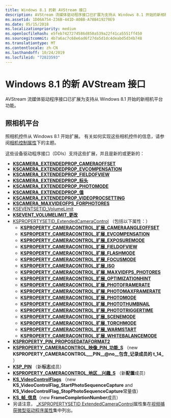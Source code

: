 ```yaml
---
title: Windows 8.1 的新 AVStream 接口
description: AVStream 流媒体驱动程序接口已扩展为支持从 Windows 8.1 开始的新相机平台功能。
ms.assetid: 1D06A754-236B-441D-A0BB-A78B419270E9
ms.date: 05/15/2018
ms.localizationpriority: medium
ms.openlocfilehash: e5feb7427274586d850a539a22f41ca5551ff450
ms.sourcegitcommit: 4b7a6ac7c68e6ad6f27da5d1dc4deabd5d34b748
ms.translationtype: MT
ms.contentlocale: zh-CN
ms.lasthandoff: 10/24/2019
ms.locfileid: "72823593"
---
```

# <a name="new-avstream-interfaces-for-windows-81"></a>Windows 8.1 的新 AVStream 接口


AVStream 流媒体驱动程序接口已扩展为支持从 Windows 8.1 开始的新相机平台功能。

## <a name="camera-platform"></a>照相机平台


照相机控件从 Windows 8.1 开始扩展。 有关如何实现这些相机控件的信息，请参阅[相机控制属性](camera-control-properties.md)下的主题。

这些设备驱动程序接口（DDIs）支持这些扩展，并且是新的或更新的：

-   [**KSCAMERA\_EXTENDEDPROP\_CAMERAOFFSET**](https://docs.microsoft.com/windows-hardware/drivers/ddi/ksmedia/ns-ksmedia-tagkscamera_extendedprop_cameraoffset)
-   [**KSCAMERA\_EXTENDEDPROP\_EVCOMPENSATION**](https://docs.microsoft.com/windows-hardware/drivers/ddi/ksmedia/ns-ksmedia-tagkscamera_extendedprop_evcompensation)
-   [**KSCAMERA\_EXTENDEDPROP\_FIELDOFVIEW**](https://docs.microsoft.com/windows-hardware/drivers/ddi/ksmedia/ns-ksmedia-tagkscamera_extendedprop_fieldofview)
-   [**KSCAMERA\_EXTENDEDPROP\_标头**](https://docs.microsoft.com/windows-hardware/drivers/ddi/ksmedia/ns-ksmedia-tagkscamera_extendedprop_header)
-   [**KSCAMERA\_EXTENDEDPROP\_PHOTOMODE**](https://docs.microsoft.com/windows-hardware/drivers/ddi/ksmedia/ns-ksmedia-tagkscamera_extendedprop_photomode)
-   [**KSCAMERA\_EXTENDEDPROP\_值**](https://docs.microsoft.com/windows-hardware/drivers/ddi/ksmedia/ns-ksmedia-tagkscamera_extendedprop_value)
-   [**KSCAMERA\_EXTENDEDPROP\_VIDEOPROCSETTING**](https://docs.microsoft.com/windows-hardware/drivers/ddi/ksmedia/ns-ksmedia-tagkscamera_extendedprop_videoprocsetting)
-   [**KSCAMERA\_MAXVIDEOFPS\_FORPHOTORES**](https://docs.microsoft.com/windows-hardware/drivers/ddi/ksmedia/ns-ksmedia-tagkscamera_maxvideofps_forphotores)
-   [KSEVENTSETID\_VolumeLimit](https://docs.microsoft.com/windows-hardware/drivers/stream/kseventsetid-volumelimit)
-   [**KSEVENT\_VOLUMELIMIT\_更改**](https://docs.microsoft.com/windows-hardware/drivers/stream/ksevent-volumelimit-changed)
-   [KSPROPERTYSETID\_ExtendedCameraControl](https://docs.microsoft.com/windows-hardware/drivers/stream/kspropertysetid-extendedcameracontrol) （包括以下属性：）
    -   [**KSPROPERTY\_CAMERACONTROL\_扩展\_CAMERAANGLEOFFSET**](https://docs.microsoft.com/windows-hardware/drivers/stream/ksproperty-cameracontrol-extended-cameraangleoffset)
    -   [**KSPROPERTY\_CAMERACONTROL\_扩展\_EVCOMPENSATION**](https://docs.microsoft.com/windows-hardware/drivers/stream/ksproperty-cameracontrol-extended-evcompensation)
    -   [**KSPROPERTY\_CAMERACONTROL\_扩展\_EXPOSUREMODE**](https://docs.microsoft.com/windows-hardware/drivers/stream/ksproperty-cameracontrol-extended-exposuremode)
    -   [**KSPROPERTY\_CAMERACONTROL\_扩展\_FIELDOFVIEW**](https://docs.microsoft.com/windows-hardware/drivers/stream/ksproperty-cameracontrol-extended-fieldofview)
    -   [**KSPROPERTY\_CAMERACONTROL\_扩展\_FLASHMODE**](https://docs.microsoft.com/windows-hardware/drivers/stream/ksproperty-cameracontrol-extended-flashmode)
    -   [**KSPROPERTY\_CAMERACONTROL\_扩展\_FOCUSMODE**](https://docs.microsoft.com/windows-hardware/drivers/stream/ksproperty-cameracontrol-extended-focusmode)
    -   [**KSPROPERTY\_CAMERACONTROL\_扩展\_ISO**](https://docs.microsoft.com/windows-hardware/drivers/stream/ksproperty-cameracontrol-extended-iso)
    -   [**KSPROPERTY\_CAMERACONTROL\_扩展\_MAXVIDFPS\_PHOTORES**](https://docs.microsoft.com/windows-hardware/drivers/stream/ksproperty-cameracontrol-extended-maxvidfps-photores)
    -   [**KSPROPERTY\_CAMERACONTROL\_扩展\_OPTIMIZATIONHINT**](https://docs.microsoft.com/windows-hardware/drivers/stream/ksproperty-cameracontrol-extended-optimizationhint)
    -   [**KSPROPERTY\_CAMERACONTROL\_扩展\_PHOTOFRAMERATE**](https://docs.microsoft.com/windows-hardware/drivers/stream/ksproperty-cameracontrol-extended-photoframerate)
    -   [**KSPROPERTY\_CAMERACONTROL\_扩展\_PHOTOMAXFRAMERATE**](https://docs.microsoft.com/windows-hardware/drivers/stream/ksproperty-cameracontrol-extended-photomaxframerate)
    -   [**KSPROPERTY\_CAMERACONTROL\_扩展\_PHOTOMODE**](https://docs.microsoft.com/windows-hardware/drivers/stream/ksproperty-cameracontrol-extended-photomode)
    -   [**KSPROPERTY\_CAMERACONTROL\_扩展\_PHOTOTHUMBNAIL**](https://docs.microsoft.com/windows-hardware/drivers/stream/ksproperty-cameracontrol-extended-photothumbnail)
    -   [**KSPROPERTY\_CAMERACONTROL\_扩展\_PHOTOTRIGGERTIME**](https://docs.microsoft.com/windows-hardware/drivers/stream/ksproperty-cameracontrol-extended-phototriggertime)
    -   [**KSPROPERTY\_CAMERACONTROL\_扩展\_SCENEMODE**](https://docs.microsoft.com/windows-hardware/drivers/stream/ksproperty-cameracontrol-extended-scenemode)
    -   [**KSPROPERTY\_CAMERACONTROL\_扩展\_TORCHMODE**](https://docs.microsoft.com/windows-hardware/drivers/stream/ksproperty-cameracontrol-extended-torchmode)
    -   [**KSPROPERTY\_CAMERACONTROL\_扩展\_WARMSTART**](https://docs.microsoft.com/windows-hardware/drivers/stream/ksproperty-cameracontrol-extended-warmstart)
    -   [**KSPROPERTY\_CAMERACONTROL\_扩展\_WHITEBALANCEMODE**](https://docs.microsoft.com/windows-hardware/drivers/stream/ksproperty-cameracontrol-extended-whitebalancemode)
-   [**KSPROPERTY\_PIN\_PROPOSEDATAFORMAT2**](https://docs.microsoft.com/windows-hardware/drivers/stream/ksproperty-pin-proposedataformat2)
-   [**KSPROPERTY\_CAMERACONTROL\_映像\_PIN\_功能\_S**](https://docs.microsoft.com/windows-hardware/drivers/ddi/ksmedia/ns-ksmedia-ksproperty_cameracontrol_image_pin_capability_s) （new **KSPROPERTY\_CAMERACONTROL\_\_\_PIN\_\_@no__包含\_记录成员的 t_14_** ）
-   [**KSP\_PIN**](https://docs.microsoft.com/windows-hardware/drivers/ddi/ks/ns-ks-ksp_pin) （新**标志**成员）
-   [**KSPROPERTY\_CAMERACONTROL\_地区\_\_兴趣\_S**](https://docs.microsoft.com/windows-hardware/drivers/ddi/ksmedia/ns-ksmedia-ksproperty_cameracontrol_region_of_interest_s) （新**配置**成员）
-   [**KS\_VideoControlFlags**](https://docs.microsoft.com/windows-hardware/drivers/ddi/ksmedia/ne-ksmedia-ks_videocontrolflags) （new **KS\_VideoControlFlag\_StartPhotoSequenceCapture** and **KS\_VideoControlFlag\_StopPhotoSequenceCapture**常量值）
-   [**KS\_帧\_信息**](https://docs.microsoft.com/windows-hardware/drivers/ddi/ksmedia/ns-ksmedia-tagks_frame_info)（new **FrameCompletionNumber**成员）
-   另请注意， [\_KSPROPERTYSETID ExtendedCameraControl](https://docs.microsoft.com/windows-hardware/drivers/stream/kspropertysetid-extendedcameracontrol)属性集在[视频捕获微型驱动程序属性](https://docs.microsoft.com/windows-hardware/drivers/stream/video-capture-minidriver-property-sets)集中列出。

 

 





